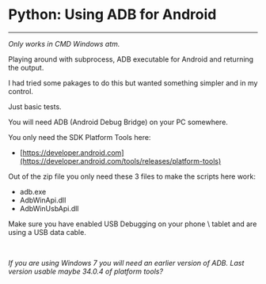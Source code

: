 # Python: Using ADB for Android
----------

*Only works in CMD Windows atm.*

Playing around with subprocess, ADB executable for Android and returning the output.

I had tried some pakages to do this but wanted something simpler and in my control.

Just basic tests.

You will need ADB (Android Debug Bridge) on your PC somewhere.

You only need the SDK Platform Tools here:

- [https://developer.android.com](https://developer.android.com/tools/releases/platform-tools)

Out of the zip file you only need these 3 files to make the scripts here work:

- adb.exe
- AdbWinApi.dll
- AdbWinUsbApi.dll

Make sure you have enabled USB Debugging on your phone \ tablet and are using a USB data cable.

<br>

*If you are using Windows 7 you will need an earlier version of ADB. Last version usable maybe 34.0.4 of platform tools?*


